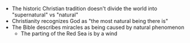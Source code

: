 - The historic Christian tradition doesn't divide the world into "supernatural" vs "natural"
- Christianity recognizes God as "the most natural being there is"
- The Bible describes miracles as being caused by natural phenomenon
    - The parting of the Red Sea is by a wind
